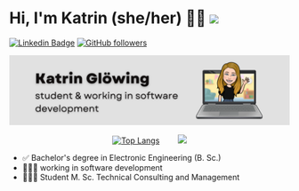 # Hi, I'm Katrin (she/her) ✌🏽 <img src="https://github.githubassets.com/images/mona-loading-default.gif" width="35">
 
[![Linkedin Badge](https://img.shields.io/badge/-Katrin%20Glöwing-blue?style=social&logo=Linkedin&logoColor=blue&link=https://www.https://www.linkedin.com/in/katrin-gl%C3%B6wing-9b2a24205/)](https://www.linkedin.com/in/katrin-gl%C3%B6wing-9b2a24205/)
[![GitHub followers](https://img.shields.io/github/followers/gitkatrin?label=Follow&style=social)](https://github.com/gitKatrin/?tab=follow)

<!---
![](https://komarev.com/ghpvc/?username=gitkatrin)
![image](https://img.shields.io/badge/LinkedIn-0077B5?style=for-the-badge&logo=linkedin&logoColor=white)

![image](https://img.shields.io/badge/Python-FFD43B?style=for-the-badge&logo=python&logoColor=blue)
![image](https://img.shields.io/badge/Keras-D00000?style=for-the-badge&logo=Keras&logoColor=white)
![image](https://img.shields.io/badge/Ubuntu-E95420?style=for-the-badge&logo=ubuntu&logoColor=white)
![image](https://img.shields.io/badge/Markdown-000000?style=for-the-badge&logo=markdown&logoColor=white)
![image](https://img.shields.io/badge/Canva-%2300C4CC.svg?&style=for-the-badge&logo=Canva&logoColor=white)

-->
<div align="center">
 <img src="https://github.com/gitkatrin/gitkatrin/blob/main/Banner.png" width="1000">

<!--![Anurag's GitHub stats](https://github-readme-stats.vercel.app/api?username=gitkatrin&show_icons=true&theme=locale) -->


 [![Top Langs](https://github-readme-stats.vercel.app/api/top-langs/?username=gitkatrin)](https://github.com/anuraghazra/github-readme-stats)   &emsp; &ensp;
<img src="https://media3.giphy.com/media/mP8YqtjCNOB9HLyrn0/giphy.gif?cid=790b7611384c553966cb55a111688135b6ec68aefb6d5705&rid=giphy.gif&ct=g)" width="200">
</div>
<!--<img src="https://c.tenor.com/ofRfDfidsZsAAAAj/cat-checking-in.gif" width="200"> -->


- ✅ Bachelor's degree in Electronic Engineering (B. Sc.)
- 👩🏽‍💻 working in software development
- 👩🏽‍🎓 Student M. Sc. Technical Consulting and Management


<!--[![Top Langs](https://github-readme-stats.vercel.app/api/top-langs/?username=gitkatrin&layout=compact)](https://github.com/gitkatrin/github-readme-stats)-->


<!--
**gitkatrin/gitkatrin** is a ✨ _special_ ✨ repository because its `README.md` (this file) appears on your GitHub profile.

Here are some ideas to get you started:

- 🔭 I’m currently working on ...
- 🌱 I’m currently learning ...
- 👯 I’m looking to collaborate on ...
- 🤔 I’m looking for help with ...
- 💬 Ask me about ...
- 📫 How to reach me: ...
- 😄 Pronouns: ...
- ⚡ Fun fact: ...
-->
